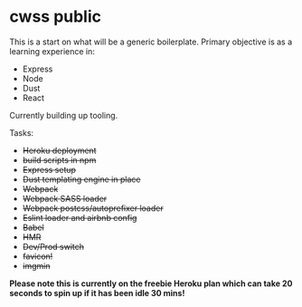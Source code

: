 # cwss public
This is a start on what will be a generic boilerplate.
Primary objective is as a learning experience in:
- Express
- Node
- Dust
- React

Currently building up tooling.

Tasks:
- ~~Heroku deployment~~
- ~~build scripts in npm~~
- ~~Express setup~~
- ~~Dust templating engine in place~~
- ~~Webpack~~
- ~~Webpack SASS loader~~
- ~~Webpack postcss/autoprefixer loader~~
- ~~Eslint loader and airbnb config~~
- ~~Babel~~
- ~~HMR~~
- ~~Dev/Prod switch~~
- ~~favicon!~~
- ~~imgmin~~


**Please note this is currently on the freebie Heroku plan which can take 20 seconds to spin up if it has been idle 30 mins!**

